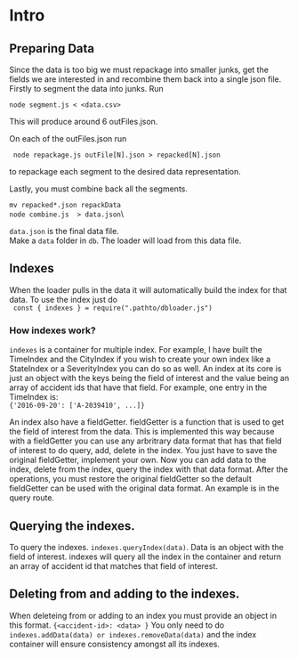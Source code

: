 # Intro
## Preparing Data
Since the data is too big we must repackage into smaller junks, get the fields we are interested in and recombine them back into a single json file.
Firstly to segment the data into junks.
Run

``` node segment.js < <data.csv> ```

This will produce around 6 outFiles.json.

On each of the outFiles.json run

``` node repackage.js outFile[N].json > repacked[N].json```

to repackage each segment to the desired data representation.

Lastly, you must combine back all the segments.

``` mv repacked*.json repackData ```\
``` node combine.js  > data.json ```\

` data.json ` is the final data file.\
Make a `data` folder in `db`. The loader will load from this data file.

## Indexes
When the loader pulls in the data it will automatically build the index for that data. To use the index just do\
``` const { indexes } = require(".pathto/dbloader.js")```
### How indexes work?
`indexes` is a container for multiple index. For example, I have built the TimeIndex and the CityIndex if you wish to create your own index like a StateIndex or a SeverityIndex you can do so as well. An index at its core is just an object with the keys being the field of interest and the value being an array of accident ids that have that field. For example, one entry in the TimeIndex is:\
``` {'2016-09-20': ['A-2039410', ...]} ``` 

An index also have a fieldGetter. fieldGetter is a function that is used to get the field of interest from the data. This is implemented this way because with a fieldGetter you can use any arbritrary data format that has that field of interest to do query, add, delete in the index. You just have to save the original fieldGetter, implement your own. Now you can add data to the index, delete from the index, query the index with that data format. After the operations, you must restore the original fieldGetter so the default fieldGetter can be used with the original data format. An example is in the query route.
## Querying the indexes.
To query the indexes.
``` indexes.queryIndex(data) ```. Data is an object with the field of interest. indexes will query all the index in the container and return an array of accident id that matches that field of interest.
## Deleting from and adding to the indexes.
When deleteing from or adding to an index you must provide an object in this format.
``` {<accident-id>: <data> } ```
You only need to do
``` indexes.addData(data) or indexes.removeData(data) ``` and the index container will ensure consistency amongst all its indexes.


